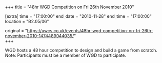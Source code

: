 +++
title = "48hr WGD Competition on Fri 26th November 2010"

[extra]
time = "17:00:00"
end_date = "2010-11-28"
end_time = "17:00:00"
location = "B2.05/06"

original = "https://uwcs.co.uk/events/48hr-wgd-competition-on-fri-26th-november-2010-1474489044035/"    
+++

WGD hosts a 48 hour competition to design and build a game from scratch.  
Note: Participants must be a member of WGD to participate.

